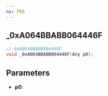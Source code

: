 ```yaml
---
ns: PED
---
```

## _0xA064BBABB064446F

```c
// 0xA064BBABB064446F
void _0xA064BBABB064446F(Any p0);
```

## Parameters
* **p0**:
